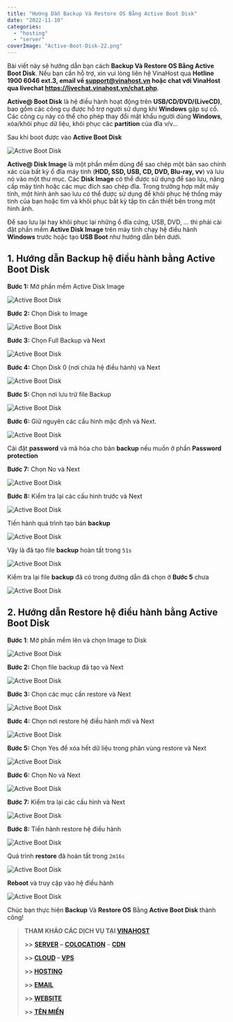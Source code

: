 ```yaml
---
title: "Hướng Dẫn Backup Và Restore OS Bằng Active Boot Disk"
date: "2022-11-10"
categories: 
  - "hosting"
  - "server"
coverImage: "Active-Boot-Disk-22.png"
---
```


Bài viết này sẽ hướng dẫn bạn cách **Backup Và Restore OS Bằng Active Boot Disk**. Nếu bạn cần hỗ trợ, xin vui lòng liên hệ VinaHost qua **Hotline 1900 6046 ext.3, email về support@vinahost.vn hoặc chat với VinaHost qua livechat https://livechat.vinahost.vn/chat.php**.

**Active@ Boot Disk** là hệ điều hành hoạt động trên **USB/CD/DVD/(LiveCD)**, bao gồm các công cụ được hỗ trợ người sử dụng khi **Windows** gặp sự cố. Các công cụ này có thể cho phép thay đổi mật khẩu người dùng **Windows**, xóa/khôi phục dữ liệu, khôi phục các **partition** của đĩa v/v…

Sau khi boot được vào **Active Boot Disk**

![Active Boot Disk](images/Active-Boot-Disk-1.png)

**Active@ Disk Image** là một phần mềm dùng để sao chép một bản sao chính xác của bất kỳ ổ đĩa máy tính (**HDD, SSD, USB, CD, DVD, Blu-ray, vv**) và lưu nó vào một thư mục. Các **Disk Image** có thể được sử dụng để sao lưu, nâng cấp máy tính hoặc các mục đích sao chép đĩa. Trong trường hợp mất máy tính, một hình ảnh sao lưu có thể được sử dụng để khôi phục hệ thống máy tính của bạn hoặc tìm và khôi phục bất kỳ tập tin cần thiết bên trong một hình ảnh.

Để sao lưu lại hay khôi phục lại những ổ đĩa cứng, USB, DVD, … thì phải cài đặt phần mềm **Active Disk Image** trên máy tính chạy hệ điều hành **Windows** trước hoặc tạo **USB Boot** như hướng dẫn bên dưới.

## 1\. Hướng dẫn Backup hệ điều hành bằng Active Boot Disk

**Bước 1:** Mở phần mềm Active Disk Image

![Active Boot Disk](images/Active-Boot-Disk-2.png)

**Bước 2:** Chọn Disk to Image

![Active Boot Disk](images/Active-Boot-Disk-3.png)

**Bước 3:** Chọn Full Backup và Next

![Active Boot Disk](images/Active-Boot-Disk-4.png)

**Bước 4:** Chọn Disk 0 (nơi chứa hệ điều hành) và Next

![Active Boot Disk](images/Active-Boot-Disk-5.png)

**Bước 5:** Chọn nơi lưu trữ file Backup

![Active Boot Disk](images/Active-Boot-Disk-6.png)

**Bước 6:** Giữ nguyên các cấu hình mặc định và Next.

![Active Boot Disk](images/Active-Boot-Disk-7.png)

Cài đặt **password** và mã hóa cho bản **backup** nếu muốn ở phần **Password protection**

**Bước 7:** Chọn No và Next

![Active Boot Disk](images/Active-Boot-Disk-8.png)

**Bước 8:** Kiểm tra lại các cấu hình trước và Next

![Active Boot Disk](images/Active-Boot-Disk-9.png)

Tiến hành quá trình tạo bản **backup**

![Active Boot Disk](images/Active-Boot-Disk-10.png)

Vậy là đã tạo file **backup** hoàn tất trong `51s`

![Active Boot Disk](images/Active-Boot-Disk-11.png)

Kiểm tra lại file **backup** đã có trong đường dẫn đã chọn ở **Bước 5** chưa

![Active Boot Disk](images/Active-Boot-Disk-12.png)

## 2\. Hướng dẫn Restore hệ điều hành bằng Active Boot Disk

**Bước 1**: Mở phần mềm lên và chọn Image to Disk

![Active Boot Disk](images/Active-Boot-Disk-13.png)

**Bước 2:** Chọn file backup đã tạo và Next

![Active Boot Disk](images/Active-Boot-Disk-14.png)

**Bước 3:** Chọn các mục cần restore và Next

![Active Boot Disk](images/Active-Boot-Disk-15.png)

**Bước 4:** Chọn nơi restore hệ điều hành mới và Next

![Active Boot Disk](images/Active-Boot-Disk-16.png)

**Bước 5:** Chọn Yes để xóa hết dữ liệu trong phân vùng restore và Next

![Active Boot Disk](images/Active-Boot-Disk-17.png)

**Bước 6:** Chọn No và Next

![Active Boot Disk](images/Active-Boot-Disk-18.png)

**Bước 7:** Kiểm tra lại các cấu hình và Next

![Active Boot Disk](images/Active-Boot-Disk-19.png)

**Bước 8:** Tiến hành restore hệ điều hành

![Active Boot Disk](images/Active-Boot-Disk-20.png)

Quá trình **restore** đã hoàn tất trong `2m16s`

![Active Boot Disk](images/Active-Boot-Disk-21.png)

**Reboot** và truy cập vào hệ điều hành

![Active Boot Disk](images/Active-Boot-Disk-22.png)

Chúc bạn thực hiện **Backup** Và **Restore OS** Bằng **Active Boot Disk** thành công!

> **THAM KHẢO CÁC DỊCH VỤ TẠI [VINAHOST](https://vinahost.vn/)**
> 
> **\>>** [**SERVER**](https://vinahost.vn/thue-may-chu-rieng/) **–** [**COLOCATION**](https://vinahost.vn/colocation.html) – [**CDN**](https://vinahost.vn/dich-vu-cdn-chuyen-nghiep)
> 
> **\>> [CLOUD](https://vinahost.vn/cloud-server-gia-re/) – [VPS](https://vinahost.vn/vps-ssd-chuyen-nghiep/)**
> 
> **\>> [HOSTING](https://vinahost.vn/wordpress-hosting)**
> 
> **\>> [EMAIL](https://vinahost.vn/email-hosting)**
> 
> **\>> [WEBSITE](http://vinawebsite.vn/)**
> 
> **\>> [TÊN MIỀN](https://vinahost.vn/ten-mien-gia-re/)**
